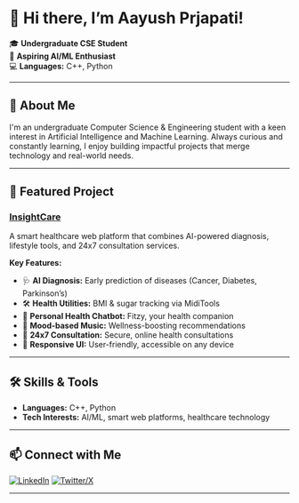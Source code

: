 # 👋 Hi there, I’m Aayush Prjapati!

🎓 **Undergraduate CSE Student**  
🧠 **Aspiring AI/ML Enthusiast**  
💻 **Languages:** C++, Python

---

## 🚀 About Me

I'm an undergraduate Computer Science & Engineering student with a keen interest in Artificial Intelligence and Machine Learning. Always curious and constantly learning, I enjoy building impactful projects that merge technology and real-world needs.

---

## 🌟 Featured Project

### [InsightCare](#)
A smart healthcare web platform that combines AI-powered diagnosis, lifestyle tools, and 24x7 consultation services.

**Key Features:**
- 🩺 **AI Diagnosis:** Early prediction of diseases (Cancer, Diabetes, Parkinson’s)
- 🛠️ **Health Utilities:** BMI & sugar tracking via MidiTools
- 🤖 **Personal Health Chatbot:** Fitzy, your health companion
- 🎵 **Mood-based Music:** Wellness-boosting recommendations
- 💬 **24x7 Consultation:** Secure, online health consultations
- 📱 **Responsive UI:** User-friendly, accessible on any device

---

## 🛠️ Skills & Tools

- **Languages:** C++, Python
- **Tech Interests:** AI/ML, smart web platforms, healthcare technology

---

## 📫 Connect with Me

[![LinkedIn](https://img.shields.io/badge/-Aayush%20Prajapati-blue?style=flat-square&logo=linkedin&logoColor=white&link=https://www.linkedin.com/in/aayush-prajapati-481126218/)](https://www.linkedin.com/in/aayush-prajapati-481126218/)
[![Twitter/X](https://img.shields.io/badge/-@AayushPraj11173-1da1f2?style=flat-square&logo=twitter&logoColor=white&link=https://x.com/AayushPraj11173)](https://x.com/AayushPraj11173)

---

<!--
**AayushPrjapati/AayushPrjapati** is a ✨ special ✨ repository because its `README.md` (this file) appears on your GitHub profile.
-->
